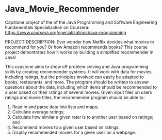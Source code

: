# Java_Movie_Recommender

Capstone project of the of the Java Programming and Software Engineering Fundamentals Specialization on Coursera:
https://www.coursera.org/specializations/java-programming


PROJECT DESCRIPTION:
Ever wonder how Netflix decides what movies to recommend for you? Or how Amazon recommends books? This course project demontrates how it works by building a simplified recommender in Java!

This capstone aims to show off problem solving and Java programming skills by creating recommender systems. It will work with data for movies, including ratings, but the principles involved can easily be adapted to books, restaurants, and more. The program should be written to answer questions about the data, including which items should be recommended to a user based on their ratings of several movies. Given input files on users ratings and movie titles, the recommender program should be able to:

1. Read in and parse data into lists and maps;
2. Calculate average ratings;
3. Calculate how similar a given rater is to another user based on ratings; and
4. Recommend movies to a given user based on ratings. 
5. Display recommended movies for a given user on a webpage.

